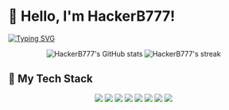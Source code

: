 # 👋 Hello, I'm HackerB777! 

[![Typing SVG](https://readme-typing-svg.demolab.com?font=Fira+Code&pause=1000&color=22F729&width=435&lines=Full+Stack+Developer;Cyber+Security+Enthusiast;Open+Source+Contributor;Tech+Innovator)](https://git.io/typing-svg)

<p align="center">
  <img src="https://github-readme-stats.vercel.app/api?username=HackerB777&show_icons=true&theme=dark&count_private=true" alt="HackerB777's GitHub stats" />
  <img src="https://github-readme-streak-stats.herokuapp.com/?user=HackerB777&theme=dark" alt="HackerB777's streak" />
</p>

## 🚀 My Tech Stack

<p align="center">
  <!-- Languages -->
  <img src="https://skillicons.dev/icons?i=js,python,java,cpp&theme=dark" />
  
  <!-- Frontend -->
  <img src="https://skillicons.dev/icons?i=react,vue,html,css,tailwind&theme=dark" />

  <!-- Backend -->
  <img src="https://skillicons.dev/icons?i=nodejs,express,django,flask&theme=dark" />

  <!-- Databases -->
  <img src="https://skillicons.dev/icons?i=mongodb,postgres,mysql&theme=dark" />

  <!-- DevOps -->
  <img src="https://skillicons.dev/icons?i=docker,aws,git,githubactions&theme=dark" />

  <!-- Cybersecurity -->
  <img src="https://img.shields.io/badge/Cybersecurity-%F0%9F%94%92-black?style=for-the-badge" />
  <img src="https://img.shields.io/badge/Ethical%20Hacking-%E2%9A%A1-darkgreen?style=for-the-badge" />
  <img src="https://img.shields.io/badge/Cryptography-%F0%9F%94%90-7e57c2?style=for-the-badge" />
</p>



